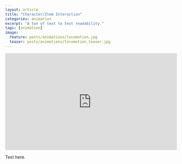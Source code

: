 ```yaml
---
layout: article
title: "Character/Item Interaction"
categories: animation
excerpt: "A ton of text to test readability."
tags: [animation]
image:
  feature: posts/animations/locomotion.jpg
  teaser: posts/animations/locomotion_teaser.jpg
---
```


<iframe width="560" height="315" src="https://www.youtube.com/embed/CNkYE3PHh3c" frameborder="0" allow="accelerometer; autoplay; encrypted-media; gyroscope; picture-in-picture" allowfullscreen></iframe>

Text here.
